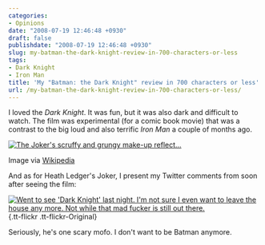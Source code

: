 ```yaml
---
categories:
- Opinions
date: "2008-07-19 12:46:48 +0930"
draft: false
publishdate: "2008-07-19 12:46:48 +0930"
slug: my-batman-the-dark-knight-review-in-700-characters-or-less
tags:
- Dark Knight
- Iron Man
title: 'My "Batman: the Dark Knight" review in 700 characters or less'
url: /my-batman-the-dark-knight-review-in-700-characters-or-less/
---
```

I loved the *Dark Knight*. It was fun, but it was also dark and
difficult to watch. The film was experimental (for a comic book movie)
that was a contrast to the big loud and also terrific *Iron Man* a
couple of months ago.

[![The Joker's scruffy and grungy make-up
reflect...](//upload.wikimedia.org/wikipedia/en/thumb/9/90/HeathJoker.png/202px-HeathJoker.png)](http://en.wikipedia.org/wiki/Image:HeathJoker.png)

Image via [Wikipedia](http://en.wikipedia.org/wiki/Image:HeathJoker.png)

And as for Heath Ledger's Joker, I present my Twitter comments from soon
after seeing the film:

[![Went to see 'Dark Knight' last night. I'm not sure I even want to
leave the house any more. Not while that mad fucker is still out
there.](//farm4.static.flickr.com/3164/2682398190_babaedbda9_o.png)](http://www.flickr.com/photos/joshnunn/2682398190/){.tt-flickr
.tt-flickr-Original}

Seriously, he's one scary mofo. I don't want to be Batman anymore.